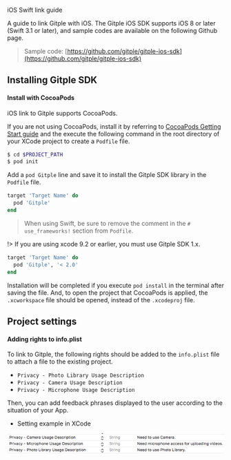 iOS Swift link guide 

A guide to link Gitple with iOS. The Gitple iOS SDK supports iOS 8 or later (Swift 3.1 or later), and sample codes are available on the following Github page.

> Sample code: [https://github.com/gitple/gitple-ios-sdk](https://github.com/gitple/gitple-ios-sdk)


## Installing Gitple SDK

#### Install with CocoaPods

iOS link to Gitple supports CocoaPods.

If you are not using CocoaPods, install it by referring to [CocoaPods Getting Start guide](https://guides.cocoapods.org/using/getting-started.html) and the execute the following command in the root directory of your XCode project to create a `Podfile` file.

```bash
$ cd $PROJECT_PATH
$ pod init
```

Add a `pod Gitple` line and save it to install the Gitple SDK library in the `Podfile` file.

```ruby
target 'Target Name' do
  pod 'Gitple'
end
```

> When using Swift, be sure to remove the comment in the `# use_frameworks!` section from `Podfile`.  

!> If you are using xcode 9.2 or earlier, you must use Gitple SDK 1.x.

```ruby
target 'Target Name' do
  pod 'Gitple', '< 2.0'
end
```

Installation will be completed if you execute `pod install` in the terminal after saving the file. 
And, to open the project that CocoaPods is applied, the `.xcworkspace` file should be opened, instead of the `.xcodeproj` file.
## Project settings

#### Adding rights to info.plist
To link to Gitple, the following rights should be added to the `info.plist` file to attach a file to the existing project.

- `Privacy - Photo Library Usage Description`
- `Privacy - Camera Usage Description`
- `Privacy - Microphone Usage Description`

Then, you can add feedback phrases displayed to the user according to the situation of your App.

- Setting example in XCode 

![info.plist](assets/images/xcode_info.plist.png)
